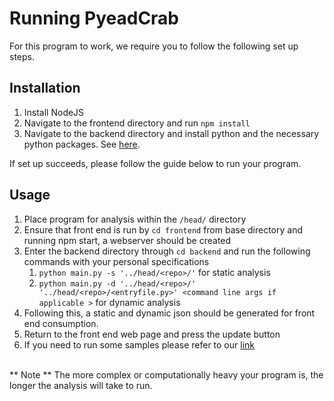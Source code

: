 # Running PyeadCrab #

For this program to work, we require you to follow the following set up steps.

## Installation ##
1. Install NodeJS
2. Navigate to the frontend directory and run `npm install`
3. Navigate to the backend directory and install python and the necessary python packages. See [here](https://github.students.cs.ubc.ca/CPSC410-2022W-T1/Project2Group8/blob/main/backend/readme.md).

If set up succeeds, please follow the guide below to run your program.
## Usage ##
1. Place program for analysis within the `/head/` directory
2. Ensure that front end is run by `cd frontend` from base directory and running npm start, a webserver should be created
3. Enter the backend directory through `cd backend` and run the following commands with your personal specifications
   1. `python main.py -s '../head/<repo>/'` for static analysis
   2. `python main.py -d '../head/<repo>/' '../head/<repo>/<entryfile.py>' <command line args if applicable >` for dynamic analysis
4. Following this, a static and dynamic json should be generated for front end consumption.
5. Return to the front end web page and press the update button
6. If you need to run some samples please refer to our [link](running_samples.md) <br> <br>

 ** Note ** The more complex or computationally heavy your program is, the longer the analysis will take to run.